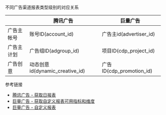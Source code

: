 不同广告渠道报表类型级别的对应关系

|    | 腾讯广告 | 巨量广告 |
| -------- | ------- | ------- |
| 广告主帐号  | 账号ID(account_id)    | 广告主id(advertiser_id)   |
| 广告主计划 | 广告组ID(adgroup_id)   | 项目ID(cdp_project_id)   |
| 广告创意    | 动态创意id(dynamic_creative_id)   | 广告ID(cdp_promotion_id)    |

参考链接
- [腾讯广告 - 获取日报表](https://developers.e.qq.com/v3.0/docs/api/daily_reports/get)
- [巨量广告 - 获取自定义报表可用指标和维度](https://open.oceanengine.com/labels/7/docs/1755261744248832)
- [巨量广告 - 自定义报表](https://open.oceanengine.com/labels/7/docs/1741387668314126)